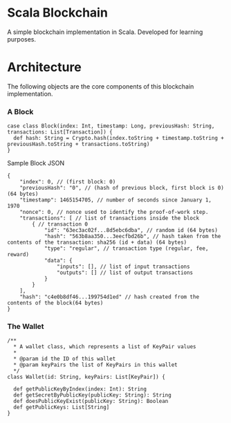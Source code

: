 # Scala Blockchain
A simple blockchain implementation in Scala.  Developed for learning purposes.

# Architecture
The following objects are the core components of this blockchain implementation.

### A Block
```
case class Block(index: Int, timestamp: Long, previousHash: String, transactions: List[Transaction]) {
  def hash: String = Crypto.hash(index.toString + timestamp.toString + previousHash.toString + transactions.toString)
}
```

Sample Block JSON 
```
{
	"index": 0, // (first block: 0)
	"previousHash": "0", // (hash of previous block, first block is 0) (64 bytes)
	"timestamp": 1465154705, // number of seconds since January 1, 1970
	"nonce": 0, // nonce used to identify the proof-of-work step.
	"transactions": [ // list of transactions inside the block
	    { // transaction 0
	        "id": "63ec3ac02f...8d5ebc6dba", // random id (64 bytes)
	        "hash": "563b8aa350...3eecfbd26b", // hash taken from the contents of the transaction: sha256 (id + data) (64 bytes)
	        "type": "regular", // transaction type (regular, fee, reward)
	        "data": {
	            "inputs": [], // list of input transactions
	            "outputs": [] // list of output transactions
	        }
	    }
	],
	"hash": "c4e0b8df46...199754d1ed" // hash created from the contents of the block(64 bytes)
}
```

### The Wallet 

```
/**
  * A wallet class, which represents a list of KeyPair values
  *
  * @param id the ID of this wallet
  * @param keyPairs the list of KeyPairs in this wallet
  */
class Wallet(id: String, keyPairs: List[KeyPair]) {

  def getPublicKeyByIndex(index: Int): String
  def getSecretByPublicKey(publicKey: String): String
  def doesPublicKeyExist(publicKey: String): Boolean
  def getPublicKeys: List[String]
}
```

###
